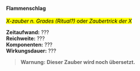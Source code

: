 #### Flammenschlag
<!-- markdownlint-disable link-image-reference-definitions -->
<!-- spell-checker:words added amount avoids casting concentration damage different duration emphasis ends english false formula hour halves hours kommagetrennt mechanics minutes reaction ritual same saving school somatic special spell throw true wording wotc -->
[_metadata_:spell_name]:- "Flammenschlag"
[_metadata_:spell_name_english]:- "Flame Strike"
[_metadata_:spell_school]:- "???"
[_metadata_:spell_level]:- "???"
[_metadata_:casting_time_amount]:- "???"
<!-- "action", "bonus action", "reaction", "minute", "minutes", "hour", "hours" -->
[_metadata_:casting_time_unit]:- "???"
[_metadata_:casting_time_reaction_trigger]:- "???"
<!-- "true" oder "false" -->
[_metadata_:ritual]:- "false"
[_metadata_:range]:- "???"
[_metadata_:target]:- "???"
<!-- "true" oder "false" -->
[_metadata_:components_verbal]:- "???"
<!-- "true" oder "false" -->
[_metadata_:components_somatic]:- "???"
<!-- "true" oder "false" -->
[_metadata_:components_material]:- "???"
[_metadata_:components_material_description]:- "???"
[_metadata_:components_material_cost]:- "???"
<!-- "true" oder "false" -->
[_metadata_:concentration]:- "???"
[_metadata_:duration]:- "???"
[_metadata_:saving_throw]:- "???"
<!-- "halves_damage", "avoids_effect", "ends_effect", "special"; falls mehrere wahr sind, kommagetrennt einfügen -->
[_metadata_:saving_throw_success]:- "???"
[_metadata_:damage_formula]:- "???d???"
[_metadata_:damage_type]:- "???"
<!-- "mechanics_same_wording_same", "mechanics_same_wording_different", "mechanics_different_wording_different" oder "added" -->
[_metadata_:compared_to_wotc_srd_5.1]:- "???"
<!-- "mechanics_same_wording_different", "mechanics_different_wording_different" oder "added" -->
[_metadata_:compared_to_a5e_srd]:- "???"
<!-- markdownlint-disable-next-line no-emphasis-as-heading -->
<mark>_X-zauber n. Grades (Ritual?)_ oder _Zaubertrick der X_</mark>

**Zeitaufwand:** ??? \
**Reichweite:** ??? \
**Komponenten:** ??? \
**Wirkungsdauer:** ???

> **Warnung:**
> **Dieser Zauber wird noch übersetzt.**
